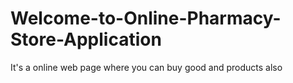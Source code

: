 # Welcome-to-Online-Pharmacy-Store-Application
It's a online web page where you can buy good and products also
